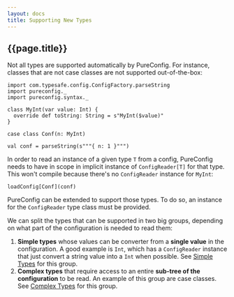 ```yaml
---
layout: docs
title: Supporting New Types
---
```


## {{page.title}}

Not all types are supported automatically by PureConfig. For instance, classes that are not case classes are not
supported out-of-the-box:

```tut:silent
import com.typesafe.config.ConfigFactory.parseString
import pureconfig._
import pureconfig.syntax._

class MyInt(var value: Int) {
  override def toString: String = s"MyInt($value)"
}

case class Conf(n: MyInt)

val conf = parseString(s"""{ n: 1 }""")
```

In order to read an instance of a given type `T` from a config, PureConfig needs to have in scope in implicit instance
of `ConfigReader[T]` for that type. This won't compile because there's no `ConfigReader` instance for `MyInt`:

```tut:book:fail
loadConfig[Conf](conf)
```

PureConfig can be extended to support those types. To do so, an instance for the `ConfigReader` type class must be
provided.

We can split the types that can be supported in two big groups, depending on what part of the configuration
is needed to read them:

1. **Simple types** whose values can be converter from a **single value** in the configuration. A good
example is `Int`, which has a `ConfigReader` instance that just convert a string value into a `Int`
when possible. See [Simple Types](supporting-simple-types.html) for this group.
2. **Complex types** that require access to an entire **sub-tree of the configuration** to be read.
An example of this group are case classes. See [Complex Types](supporting-complex-types.html)
for this group.
